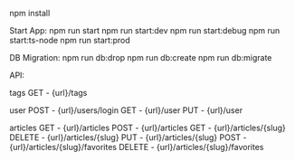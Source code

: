 npm install

Start App:
npm run start
npm run start:dev
npm run start:debug
npm run start:ts-node
npm run start:prod

DB Migration:
npm run db:drop
npm run db:create
npm run db:migrate

API:

tags
GET - {url}/tags

user
POST - {url}/users/login
GET - {url}/user
PUT - {url}/user

articles
GET - {url}/articles
POST - {url}/articles
GET - {url}/articles/{slug}
DELETE - {url}/articles/{slug}
PUT - {url}/articles/{slug}
POST - {url}/articles/{slug}/favorites
DELETE - {url}/articles/{slug}/favorites

